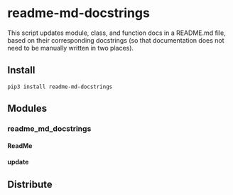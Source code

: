 # readme-md-docstrings

This script updates module, class, and function docs in a README.md file,
based on their corresponding docstrings (so that documentation does not need to
be manually written in two places).

## Install

```shell script
pip3 install readme-md-docstrings
```

## Modules

### readme_md_docstrings

#### ReadMe

#### update

## Distribute


